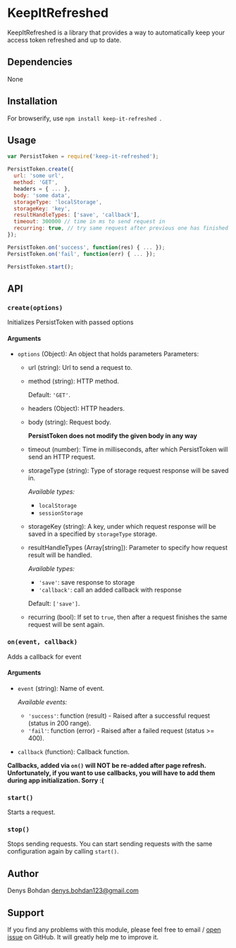 


# KeepItRefreshed
KeepItRefreshed is a library that provides a way to automatically keep your access token refreshed and up to date.

## Dependencies
None

## Installation
For browserify, use ```npm install keep-it-refreshed ```.

## Usage
 ```javascript
 var PersistToken = require('keep-it-refreshed');

 PersistToken.create({
   url: 'some url',
   method: 'GET',
   headers = { ... },
   body: 'some data',
   storageType: 'localStorage',
   storageKey: 'key',
   resultHandleTypes: ['save', 'callback'],
   timeout: 300000 // time in ms to send request in
   recurring: true, // try same request after previous one has finished
 });

 PersistToken.on('success', function(res) { ... });
 PersistToken.on('fail', function(err) { ... });

 PersistToken.start();
```

## API

### ```create(options)```

Initializes PersistToken with passed options

#### Arguments

* ```options``` (Object): An object that holds parameters
Parameters:
   * url (string): Url to send a request to.

   * method (string): HTTP method.

      Default: ```'GET'```.

   * headers (Object): HTTP headers.

   * body (string): Request body.

      **PersistToken does not modify the given body in any way**
   * timeout (number): Time in milliseconds, after which PersistToken will send an HTTP request.
   * storageType (string): Type of storage request response will be saved in.

      *Available types:*
      - ```localStorage```
      - ```sessionStorage```
   * storageKey (string): A key, under which request response will be saved in a specified by ```storageType``` storage.
   * resultHandleTypes (Array[string]): Parameter to specify how request result will be handled.

      *Available types:*
      - ```'save'```: save response to storage
      - ```'callback'```: call an added callback with response

      Default: ```['save']```.
   * recurring (bool): If set to ```true```, then after a request finishes the same request will be sent again.

### ```on(event, callback)```

Adds a callback for event

#### Arguments

* ```event``` (string): Name of event.

   *Available events:*
   - ```'success'```: function (result) - Raised after a successful request (status in 200 range).
   - ```'fail'```: function (error) - Raised after a failed request (status >= 400).
* ```callback``` (function): Callback function.

**Callbacks, added via ```on()``` will NOT be re-added after page refresh.
   Unfortunately, if you want to use callbacks, you will have to add them during app initialization.
   Sorry :(**

### ```start()```

Starts a request.

### ```stop()```

Stops sending requests. You can start sending requests with the same configuration again by calling ```start()```.

## Author

Denys Bohdan denys.bohdan123@gmail.com

## Support

If you find any problems with this module, please feel free to email / [open issue](https://github.com/BogdanDenis/refresh-token-persist/issues/new) on GitHub.
It will greatly help me to improve it.